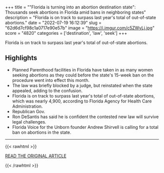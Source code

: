+++
title = "\"Florida is turning into an abortion destination state\": Thousands seek abortions in Florida amid bans in neighboring states"
description = "Florida is on track to surpass last year's total of out-of-state abortions."
date = "2022-07-19 16:12:39"
slug = "62d6d7cf98c1a0717e90e57b"
image = "https://i.imgur.com/c5ZWyLj.jpg"
score = "4820"
categories = ['destination', 'law', 'seek']
+++

Florida is on track to surpass last year's total of out-of-state abortions.

## Highlights

- Planned Parenthood facilities in Florida have taken in as many women seeking abortions as they could before the state's 15-week ban on the procedure went into effect this month.
- The law was briefly blocked by a judge, but reinstated when the state appealed, adding to the confusion.
- Florida is on track to surpass last year's total of out-of-state abortions, which was nearly 4,900, according to Florida Agency for Health Care Administration.
- Republican Gov.
- Ron DeSantis has said he is confident the contested new law will survive legal challenges.
- Florida Voice for the Unborn founder Andrew Shirvell is calling for a total ban on abortions in the state.

---

{{< rawhtml >}}
  <p class="article-category">
    <a target="_blank" href="https://www.cbsnews.com/news/florida-abortion-ban-planned-parenthood-ron-desantis/">READ THE ORIGINAL ARTICLE</a>
  </p>
{{< /rawhtml >}}
